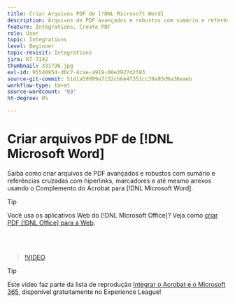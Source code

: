 ```yaml
---
title: Criar Arquivos PDF de [!DNL Microsoft Word]
description: Arquivos de PDF avançados e robustos com sumário e referências cruzadas com hiperlink, marcadores e até mesmo anexos são fáceis de criar usando o Complemento do Acrobat para  [!DNL Microsoft Word]
feature: Integrations, Create PDF
role: User
topic: Integrations
level: Beginner
topic-revisit: Integrations
jira: KT-7142
thumbnail: 331736.jpg
exl-id: 95540954-d0c7-4cae-a919-00e3927d2f83
source-git-commit: 51d1a59999a7132cb6e47351cc39a93d9a38eaeb
workflow-type: tm+mt
source-wordcount: '93'
ht-degree: 0%

---
```


# Criar arquivos PDF de [!DNL Microsoft Word]

Saiba como criar arquivos de PDF avançados e robustos com sumário e referências cruzadas com hiperlinks, marcadores e até mesmo anexos usando o Complemento do Acrobat para [!DNL Microsoft Word].

>[!TIP]
>
>Você usa os aplicativos Web do [!DNL Microsoft Office]? Veja como [criar PDF [!DNL Office] para a Web](../integrate/createofficeweb.md).

<br> 

>[!VIDEO](https://video.tv.adobe.com/v/331736?quality=12&learn=on&hidetitle=true)

>[!TIP]
>
>Este vídeo faz parte da lista de reprodução [Integrar o Acrobat e o Microsoft 365](https://experienceleague.adobe.com/en/playlists/acrobat-integrate-microsoft-365), disponível gratuitamente no Experience League!